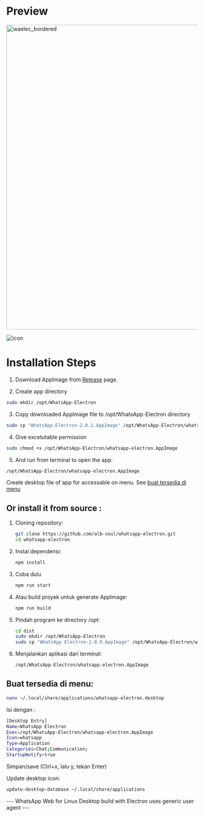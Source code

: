 # Preview
<img src="https://github.com/user-attachments/assets/a52d64be-0856-44dd-b6ae-b22a9b72ee44" alt="waelec_bordered" width="800" />

![icon](https://github.com/user-attachments/assets/5408334b-e694-4f58-925d-8bfef1b586e0)


# Installation Steps

1. Download AppImage from [Release](https://github.com/alb-soul/whatsapp-electron/releases) page.

2. Create app directory
```bash
sudo mkdir /opt/WhatsApp-Electron
```
3. Copy downloaded AppImage file to /opt/WhatsApp-Electron directory
```bash
sudo cp "WhatsApp.Electron-2.0.1.AppImage" /opt/WhatsApp-Electron/whatsapp-electron.AppImage
```
4. Give excetutable permission
```bash
sudo chmod +x /opt/WhatsApp-Electron/whatsapp-electron.AppImage
```
5. And run from terminal to open the app:
```bash
/opt/WhatsApp-Electron/whatsapp-electron.AppImage
```
Create desktop file of app for accessable on menu. See [buat tersedia di menu](#buat-tersedia-di-menu)

## Or install it from source :

1. Cloning repository:
   ```bash
   git clone https://github.com/alb-soul/whatsapp-electron.git
   cd whatsapp-electron
1. Instal dependensi:
   ```bash
   npm install
3. Coba dulu
   ```bash
   npm run start
4. Atau build proyek untuk generate AppImage:
   ```bash
   npm run build
5. Pindah program ke directory /opt:
   ```bash
   cd dist
   sudo mkdir /opt/WhatsApp-Electron
   sudo cp "WhatsApp Electron-2.0.0.AppImage" /opt/WhatsApp-Electron/whatsapp-electron.AppImage
6. Menjalankan aplikasi dari terminal:
   ```bash
   /opt/WhatsApp-Electron/whatsapp-electron.AppImage
   ```
## Buat tersedia di menu:
   ```bash
   nano ~/.local/share/applications/whatsapp-electron.desktop
   ```
   Isi dengan :
   ```bash
   [Desktop Entry]
   Name=WhatsApp Electron
   Exec=/opt/WhatsApp-Electron/whatsapp-electron.AppImage
   Icon=whatsapp
   Type=Application
   Categories=Chat;Communication;
   StartupNotify=true
   ```
   Simpan/save (Ctrl+x, lalu y, tekan Enter)
   
   Update desktop icon:
   ```bash
   update-desktop-database ~/.local/share/applications
   ```



--- WhatsApp Web for Linux Desktop build with Electron uses generic user agent ---

